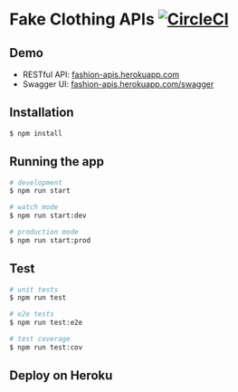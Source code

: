 # Fake Clothing APIs [![CircleCI](https://circleci.com/gh/cris-ta/store-server/tree/main.svg?style=svg)](https://circleci.com/gh/cris-ta/store-server/tree/main)

## Demo

- RESTful API: [fashion-apis.herokuapp.com](https://fashion-apis.herokuapp.com/)
- Swagger UI: [fashion-apis.herokuapp.com/swagger](https://fashion-apis.herokuapp.com/swagger)

## Installation

```bash
$ npm install
```

## Running the app

```bash
# development
$ npm run start

# watch mode
$ npm run start:dev

# production mode
$ npm run start:prod
```

## Test

```bash
# unit tests
$ npm run test

# e2e tests
$ npm run test:e2e

# test coverage
$ npm run test:cov
```

## Deploy on Heroku
